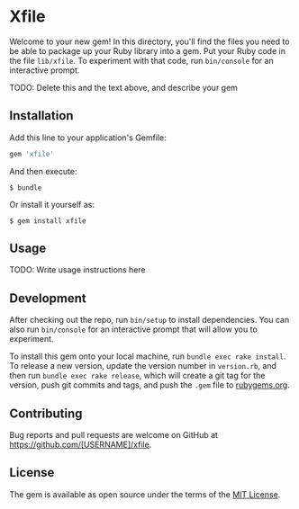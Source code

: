 # Xfile

Welcome to your new gem! In this directory, you'll find the files you need to be able to package up your Ruby library into a gem. Put your Ruby code in the file `lib/xfile`. To experiment with that code, run `bin/console` for an interactive prompt.

TODO: Delete this and the text above, and describe your gem

## Installation

Add this line to your application's Gemfile:

```ruby
gem 'xfile'
```

And then execute:

    $ bundle

Or install it yourself as:

    $ gem install xfile

## Usage

TODO: Write usage instructions here

## Development

After checking out the repo, run `bin/setup` to install dependencies. You can also run `bin/console` for an interactive prompt that will allow you to experiment.

To install this gem onto your local machine, run `bundle exec rake install`. To release a new version, update the version number in `version.rb`, and then run `bundle exec rake release`, which will create a git tag for the version, push git commits and tags, and push the `.gem` file to [rubygems.org](https://rubygems.org).

## Contributing

Bug reports and pull requests are welcome on GitHub at https://github.com/[USERNAME]/xfile.


## License

The gem is available as open source under the terms of the [MIT License](http://opensource.org/licenses/MIT).


